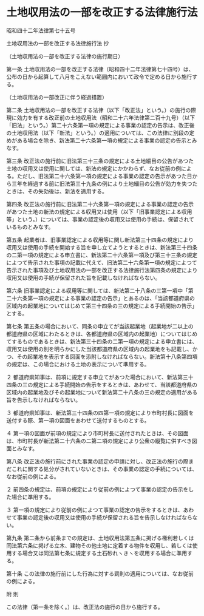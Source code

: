 # 土地収用法の一部を改正する法律施行法

昭和四十二年法律第七十五号

土地収用法の一部を改正する法律施行法 抄

（土地収用法の一部を改正する法律の施行期日）

第一条 土地収用法の一部を改正する法律（昭和四十二年法律第七十四号）は、公布の日から起算して八月をこえない範囲内において政令で定める日から施行する。

（土地収用法の一部改正に伴う経過措置）

第二条 土地収用法の一部を改正する法律（以下「改正法」という。）の施行の際現に効力を有する改正前の土地収用法（昭和二十六年法律第二百十九号）（以下「旧法」という。）第二十六条第一項の規定による事業の認定の告示は、改正後の土地収用法（以下「新法」という。）の適用については、この法律に別段の定めがある場合を除き、新法第二十六条第一項の規定による事業の認定の告示とみなす。

第三条 改正法の施行前に旧法第三十三条の規定による土地細目の公告があつた土地の収用又は使用に関しては、新法の規定にかかわらず、なお従前の例による。ただし、旧法第二十六条第一項の規定による事業の認定の告示があつた日から三年を経過する前に旧法第三十九条の例により土地細目の公告が効力を失つたときは、その失効後は、新法を適用する。

第四条 改正法の施行前に旧法第二十六条第一項の規定による事業の認定の告示があつた土地の新法の規定による収用又は使用（以下「旧事業認定による収用等」という。）については、事業の認定後の収用又は使用の手続は、保留されているものとみなす。

第五条 起業者は、旧事業認定による収用等に関し新法第三十四条の規定により収用又は使用の手続を開始する旨を申し立てようとするときは、新法第三十四条の二第一項の規定による申立書に、新法第二十六条第一項及び第三十三条の規定によつて告示された事項の記載に代えて、旧法第二十六条第一項の規定によつて告示された事項及び土地収用法の一部を改正する法律施行法第四条の規定により収用又は使用の手続が保留された旨を記載しなければならない。

第六条 旧事業認定による収用等に関しては、新法第二十八条の三第一項中「第二十六条第一項の規定による事業の認定の告示」とあるのは、「当該都道府県の区域内の起業地についてはじめて第三十四条の三の規定による手続開始の告示」とする。

第七条 第五条の場合において、同条の申立てが当該起業地（起業地が二以上の都道府県の区域にわたるときは、各都道府県の区域内の起業地）についてはじめてするものであるときは、新法第三十四条の二第一項の規定による申立書には、収用又は使用の別を明らかにした当該都道府県の区域内の起業地をも記載し、かつ、その起業地を表示する図面を添附しなければならない。新法第十八条第四項の規定は、この場合における土地の表示について準用する。

２ 都道府県知事は、前項に規定する申立てがあつた場合において、新法第三十四条の三の規定による手続開始の告示をするときは、あわせて、当該都道府県の区域内の起業地及びその起業地について新法第二十八条の三の規定の適用がある旨を告示しなければならない。

３ 都道府県知事は、新法第三十四条の四第一項の規定により市町村長に図面を送付する際、第一項の図面をあわせて送付するものとする。

４ 第一項の図面が前項の規定により市町村長に送付されたときは、その図面は、市町村長が新法第二十六条の二第二項の規定により公衆の縦覧に供すべき図面とみなす。

第八条 改正法の施行前にされた事業の認定の申請に対し、改正法の施行の際まだこれに関する処分がされていないときは、その事業の認定の手続については、なお従前の例による。

２ 前四条の規定は、前項の規定により従前の例によつて事業の認定の告示をした場合に準用する。

３ 第一項の規定により従前の例によつて事業の認定の告示をするときは、あわせて事業の認定後の収用又は使用の手続が保留される旨を告示しなければならない。

第九条 第二条から前条までの規定は、土地収用法第五条に掲げる権利若しくは同法第六条に掲げる立木、建物その他土地に定着する物件を収用し、若しくは使用する場合又は同法第七条に規定する土石砂れヽきヽを収用する場合に準用する。

第十条 この法律の施行前にした行為に対する罰則の適用については、なお従前の例による。

附 則

この法律（第一条を除く。）は、改正法の施行の日から施行する。

